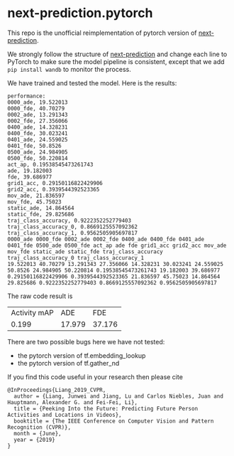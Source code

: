 # next-prediction.pytorch
 
This repo is the unofficial reimplementation of pytorch version of [next-prediction](https://github.com/google/next-prediction).

We strongly follow the structure of [next-prediction](https://github.com/google/next-prediction) and change each line to PyTorch to make sure the model pipeline is consistent, except that we add `pip install wandb` to monitor the process.

We have trained and tested the model. Here is the results:

```
performance:
0000_ade, 19.522013
0000_fde, 40.70279
0002_ade, 13.291343
0002_fde, 27.356066
0400_ade, 14.328231
0400_fde, 30.023241
0401_ade, 24.559025
0401_fde, 50.8526
0500_ade, 24.984905
0500_fde, 50.220814
act_ap, 0.19538545473261743
ade, 19.182003
fde, 39.686977
grid1_acc, 0.29150116822429906
grid2_acc, 0.3939544392523365
mov_ade, 21.836597
mov_fde, 45.75023
static_ade, 14.864564
static_fde, 29.825686
traj_class_accuracy, 0.9222352252779403
traj_class_accuracy_0, 0.8669125557092362
traj_class_accuracy_1, 0.9562505905697817
0000_ade 0000_fde 0002_ade 0002_fde 0400_ade 0400_fde 0401_ade 0401_fde 0500_ade 0500_fde act_ap ade fde grid1_acc grid2_acc mov_ade mov_fde static_ade static_fde traj_class_accuracy traj_class_accuracy_0 traj_class_accuracy_1
19.522013 40.70279 13.291343 27.356066 14.328231 30.023241 24.559025 50.8526 24.984905 50.220814 0.19538545473261743 19.182003 39.686977 0.29150116822429906 0.3939544392523365 21.836597 45.75023 14.864564 29.825686 0.9222352252779403 0.8669125557092362 0.9562505905697817
```
The raw code result is 

<table>
  <tr>
    <td>Activity mAP</td>
    <td>ADE</td>
    <td>FDE</td>
  </tr>
  <tr>
    <td>0.199</td>
    <td>17.979</td>
    <td>37.176</td>
  </tr>
</table>

There are two possible bugs here we have not tested:
* the pytorch version of tf.embedding_lookup
* the pytorch version of tf.gather_nd


If you find this code useful in your research then please cite

```
@InProceedings{Liang_2019_CVPR,
  author = {Liang, Junwei and Jiang, Lu and Carlos Niebles, Juan and Hauptmann, Alexander G. and Fei-Fei, Li},
  title = {Peeking Into the Future: Predicting Future Person Activities and Locations in Videos},
  booktitle = {The IEEE Conference on Computer Vision and Pattern Recognition (CVPR)},
  month = {June},
  year = {2019}
}
```
